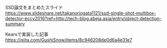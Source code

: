 SSD論文をまとめたスライド  
https://www.slideshare.net/takanoriogata1121/ssd-single-shot-multibox-detector-eccv2016?ref=http://tech-blog.abeja.asia/entry/object-detection-summary  

Kearsで実装した記事  
https://qiita.com/GushiSnow/items/8c946208de0d6a4e31e7  
